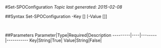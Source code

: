 #Set-SPOConfiguration
*Topic last generated: 2015-02-08*


##Syntax
    Set-SPOConfiguration -Key [<String>] [-Value [<String>]]

&nbsp;

##Parameters
Parameter|Type|Required|Description
---------|----|--------|-----------
Key|String|True|
Value|String|False|
